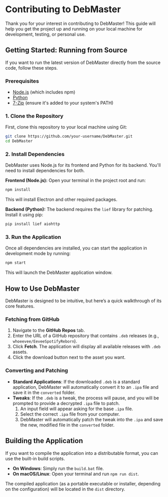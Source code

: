 # Contributing to DebMaster

Thank you for your interest in contributing to DebMaster! This guide will help you get the project up and running on your local machine for development, testing, or personal use.

## Getting Started: Running from Source

If you want to run the latest version of DebMaster directly from the source code, follow these steps.

### Prerequisites

- [Node.js](https://nodejs.org/) (which includes npm)
- [Python](https://www.python.org/downloads/)
- [7-Zip](https://www.7-zip.org/download.html) (ensure it's added to your system's PATH)

### 1. Clone the Repository

First, clone this repository to your local machine using Git:

```bash
git clone https://github.com/your-username/DebMaster.git
cd DebMaster
```

### 2. Install Dependencies

DebMaster uses Node.js for its frontend and Python for its backend. You'll need to install dependencies for both.

**Frontend (Node.js):**
Open your terminal in the project root and run:

```bash
npm install
```

This will install Electron and other required packages.

**Backend (Python):**
The backend requires the `lief` library for patching. Install it using pip:

```bash
pip install lief aiohttp
```

### 3. Run the Application

Once all dependencies are installed, you can start the application in development mode by running:

```bash
npm start
```

This will launch the DebMaster application window.

## How to Use DebMaster

DebMaster is designed to be intuitive, but here’s a quick walkthrough of its core features.

### Fetching from GitHub

1.  Navigate to the **GitHub Repos** tab.
2.  Enter the URL of a GitHub repository that contains `.deb` releases (e.g., `whoeevee/EeveeSpotifyReborn`).
3.  Click **Fetch**. The application will display all available releases with `.deb` assets.
4.  Click the download button next to the asset you want.

### Converting and Patching

- **Standard Applications**: If the downloaded `.deb` is a standard application, DebMaster will automatically convert it to an `.ipa` file and save it in the `converted` folder.
- **Tweaks**: If the `.deb` is a tweak, the process will pause, and you will be prompted to provide a decrypted `.ipa` file to patch.
    1.  An input field will appear asking for the base `.ipa` file.
    2.  Select the correct `.ipa` file from your computer.
    3.  DebMaster will automatically patch the tweak into the `.ipa` and save the new, modified file in the `converted` folder.

## Building the Application

If you want to compile the application into a distributable format, you can use the built-in build scripts.

- **On Windows**: Simply run the `build.bat` file.
- **On macOS/Linux**: Open your terminal and run `npm run dist`.

The compiled application (as a portable executable or installer, depending on the configuration) will be located in the `dist` directory.
